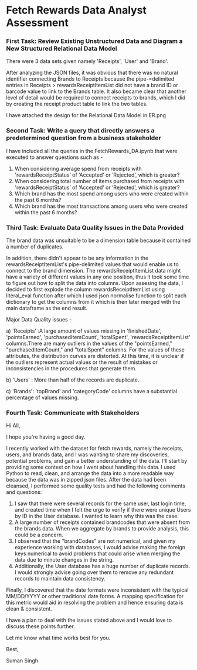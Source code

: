 # Fetch Rewards Data Analyst Assessment

### First Task: Review Existing Unstructured Data and Diagram a New Structured Relational Data Model

There were 3 data sets given namely 'Receipts', 'User' and 'Brand'.

After analyzing the JSON files, it was obvious that there was no natural identifier connecting Brands to Receipts because the pipe-=delimited entries in Receipts > rewardsReceiptItemList did not have a brand ID or barcode value to link to the Brands table. It also became clear that another level of detail would be required to connect receipts to brands, which I did by creating the receipt product table to link the two tables.

I have attached the design for the Relational Data Model in ER.png

### Second Task: Write a query that directly answers a predetermined question from a business stakeholder
I have included all the queries in the FetchRewards_DA.ipynb that were executed to answer questions such as -

1.	When considering average spend from receipts with 'rewardsReceiptStatus’ of ‘Accepted’ or ‘Rejected’, which is greater?
2.	When considering total number of items purchased from receipts with 'rewardsReceiptStatus’ of ‘Accepted’ or ‘Rejected’, which is greater?
3.	Which brand has the most spend among users who were created within the past 6 months?
4.	Which brand has the most transactions among users who were created within the past 6 months?


### Third Task: Evaluate Data Quality Issues in the Data Provided

The brand data was unsuitable to be a dimension table because it contained a number of duplicates.

In addition, there didn't appear to be any information in the rewardsReceiptItemList's pipe-delimited values that would enable us to connect to the brand dimension. The rewardsReceiptItemList data might have a variety of different values in any one position, thus it took some time to figure out how to split the data into columns. Upon assesing the data, I decided to first explode the column rewardsReceiptItemList using literal_eval function after which I used json normalise function to split each dictionary to get the columns from it which is then later merged with the main dataframe as the end result.

Major Data Quality issues -

a) 'Receipts' :A large amount of values missing in 'finishedDate', 'pointsEarned', 'purchasedItemCount', 'totalSpent', 'rewardsReceiptItemList' columns.There are many outliers in the values of the "pointsEarned," "purchasedItemCount," and "totalSpent" columns. For the values of these attributes, the distribution curves are distorted. At this time, it is unclear if the outliers represent actual values or the result of mistakes or inconsistencies in the procedures that generate them.

b) 'Users' : More than half of the records are duplicate.

c) 'Brands': 'topBrand' and 'categoryCode' columns have a substantial percentage of values missing.


### Fourth Task: Communicate with Stakeholders

Hi All,

I hope you're having a good day.

I recently worked with the dataset for fetch rewards, namely the receipts, users, and brands data, and I was wanting to share my discoveries, potential problems, and gain a better understanding of the data. I'll start by providing some context on how I went about handling this data. I used Python to read, clean, and arrange the data into a more readable way because the data was in zipped json files. After the data had been cleansed, I performed some quality tests and had the following comments and questions:

1.	I saw that there were several records for the same user, last login time, and created time when I felt the urge to verify if there were unique Users by ID in the User database. I wanted to learn why this was the case.
2.	A large number of receipts contained brandcodes that were absent from the brands data. When we aggregate by brands to provide analysis, this could be a concern.
3.	I observed that the "brandCodes" are not numerical, and given my experience working with databases, I would advise making the foreign keys numerical to avoid problems that could arise when merging the data due to minute changes in the string.
4.	Additionally, the User database has a huge number of duplicate records. I would strongly advise going over them to remove any redundant records to maintain data consistency.

Finally, I discovered that the date formats were inconsistent with the typical MM/DD/YYYY or other traditional date forms. A mapping specification for this metric would aid in resolving the problem and hence ensuring data is clean & consistent.

I have a plan to deal with the issues stated above and I would love to discuss these points further.

Let me know what time works best for you.

Best,

Suman Singh
